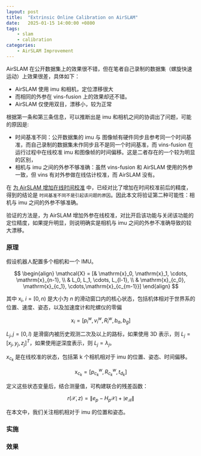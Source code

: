 ```yaml
---
layout: post
title:  "Extrinsic Online Calibration on AirSLAM" 
date:   2025-01-15 14:00:00 +0800
tags: 
    - slam
    - calibration
categories:
    - AirSLAM Improvement
---
```



AirSLAM 在公开数据集上的效果很不错，但在笔者自己录制的数据集（螺旋快速运动）上效果很差，具体如下：

- AirSLAM 使用 imu 和相机，定位漂移很大
- 而相同的外参在 vins-fusion 上的效果却还不错。
- AirSLAM 仅使用双目，漂移小，较为正常

根据第一条和第三条信息，可以推断出是 imu 和相机之间的协调出了问题，可能的原因是: 

- 时间基准不同：公开数据集的 imu 与 图像帧有硬件同步且参考同一个时间基准，而自己录制的数据集未作同步且不是同一个时间基准，而 vins-fusion 在运行过程中在线校准 imu 和图像帧的时间偏移。这是二者存在的一个较为明显的区别，
- 相机与 imu 之间的外参不够准确：虽然 vins-fusion 和 AirSLAM 使用的外参一致，但 vins 有对外参做在线估计校准，而 AirSLAM 没有。


在 [为 AirSLAM 增加在线时间校准](https://longer95479.github.io/temporal-online-calibration-exp) 中，已经对比了增加在时间校准前后的精度，得到的结论是 `时间基准不同不是引起该问题的原因`。因此本文将验证第二种可能性：相机与 imu 之间的外参不够准确。

验证的方法是，为 AirSLAM 增加外参在线校准，对比开启该功能与关闭该功能的定位精度，如果提升明显，则说明确实是相机与 imu 之间的外参不准确导致的较大漂移。

### 原理

假设机器人配置多个相机和一个 IMU。

$$
\begin{align}
\mathcal{X} = [& \mathrm{x}_0, \mathrm{x}_1, \cdots, \mathrm{x}_{n-1}, \\
& L_0, L_1, \cdots, L_{l-1}, \\
& \mathrm{x}_{c_0}, \mathrm{x}_{c_1}, \cdots,\mathrm{x}_{c_{m-1}}]
\end{align}
$$

其中 $\mathrm{x}_i,\ i = [0, n)$ 是大小为 $n$ 的滑动窗口内的核心状态，包括机体相对于世界系的位置、速度、姿态，以及加速度计和陀螺仪的零偏

$$
\mathrm{x}_i = [p_i^w, v_i^w, R_i^w, b_a, b_g]
$$


$L_j, j= [0, l)$ 是滑窗内被历史观测二次及以上的路标，如果使用 3D 表示，则 $L_j = [x_j, y_j, z_j]^T$，如果使用逆深度表示，则 $L_j = \lambda_j$。

$x_{c_k}$ 是在线校准的状态，包括第 k 个相机相对于 imu 的位置、姿态、时间偏移。

$$
\mathrm{x}_{c_k} = [p_{c_k}^w, R_{c_k}^w, t_{d_k}]
$$

定义这些状态变量后，结合测量值，可构建联合的残差函数：

$$
r(\mathcal{X}, z) = \left\| e_p - H_p \mathcal{X} \right\| + 
\left\| e_{\mathcal{B}} \right\|
$$

在本文中，我们关注相机相对于 imu 的位置和姿态。

### 实施

### 效果
